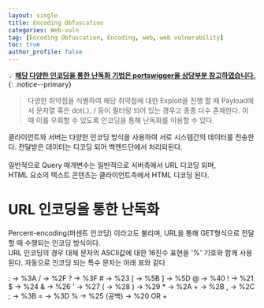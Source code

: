 ```yaml
---
layout: single
title: Encoding Obfuscation
categories: Web-vuln
tag: [Encoding Obfuscation, Encoding, web, web vulnerability]
toc: true
author_profile: false
---
```


💡 **<u>해당 다양한 인코딩을 통한 난독화 기법은 portswigger을 상당부분 참고하였습니다.</u>** 
{: .notice--primary} 

> 다양한 취약점을 식별하여 해당 취약점에 대한 Exploit을 진행 할 때 Payload에서 문자열 혹은 dot(.), / 등이 필터링 되어 있는 경우고 종종 다수 존재한다. 이 때 이를 우회할 수 있도록 인코딩을 통해 난독화를 이용할 수 있다.

클라이언트와 서버는 다양한 인코딩 방식을 사용하여 서로 시스템간의 데이터를 전송한다. 전달받은 데이터는 디코딩 되어 백엔드단에서 처리되된다.
<br><br>
일반적으로 Query 매개변수는 일반적으로 서버측에서 URL 디코딩 되며,
<br>
HTML 요소의 텍스트 콘텐츠는 클라이언트측에서 HTML 디코딩 된다.

# URL 인코딩을 통한 난독화

Percent-encoding(퍼센트 인코딩) 이라고도 불리며, URL을 통해 GET형식으로 전달할 때 수행되는 인코딩 방식이다.<br>
URL 인코딩의 경우 대체 문자의 ASCII값에 대한 16진수 표현을 '%' 기호와 함께 사용된다.
자동으로 인코딩 되는 특수 문자는 아래 표와 같다

<div class='notice'>
: -> %3A
/ -> %2F
? -> %3F
# -> %23
[ -> %5B
] -> %5D
@ -> %40
! -> %21
$ -> %24
& -> %26
' -> %27
( -> %28
) -> %29
* -> %2A
+ -> %2B
, -> %2C
; -> %3B
= -> %3D
% -> %25
(공백) -> %20 OR +

</div>